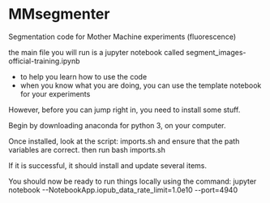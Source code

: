 # MMsegmenter
Segmentation code for Mother Machine experiments (fluorescence)

the main file you will run is a jupyter notebook called segment_images-official-training.ipynb
- to help you learn how to use the code
- when you know what you are doing, you can use the template notebook for your experiments

However, before you can jump right in, you need to install some stuff. 

Begin by downloading anaconda for python 3, on your computer. 

Once installed, look at the script: imports.sh and ensure that the path variables are correct. then run bash imports.sh

If it is successful, it should install and update several items.

You should now be ready to run things locally using the command:
jupyter notebook --NotebookApp.iopub_data_rate_limit=1.0e10 --port=4940
